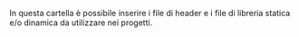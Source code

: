 In questa cartella è possibile inserire i file di header e i file di libreria statica e/o dinamica da utilizzare nei progetti.
